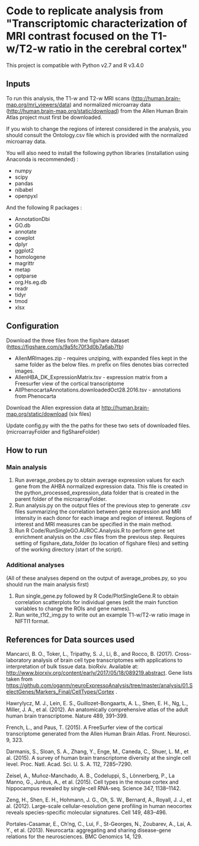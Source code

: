 # Code to replicate analysis from "Transcriptomic  characterization  of  MRI  contrast focused  on  the T1-w/T2-w  ratio  in  the  cerebral  cortex"

This project is compatible with Python v2.7 and R v3.4.0

## Inputs 

To run this analysis, the T1-w and T2-w MRI scans (http://human.brain-map.org/mri_viewers/data) and normalized microarray data (http://human.brain-map.org/static/download) from the Allen Human Brain Atlas project must first be downloaded.

If you wish to change the regions of interest considered in the analysis, you should consult the Ontology.csv file which is provided with the normalized microarray data.

You will also need to install the following python libraries (installation using Anaconda is recommended) : 

* numpy
* scipy
* pandas
* nibabel
* openpyxl

And the following R packages :

* AnnotationDbi
* GO.db
* annotate
* cowplot
* dplyr
* ggplot2
* homologene
* magrittr
* metap
* optparse
* org.Hs.eg.db
* readr
* tidyr
* tmod
* xlsx

## Configuration 

Download the three files from the figshare dataset (https://figshare.com/s/9a5fc70f3d0b7a6ab7fb)
* AllenMRImages.zip - requires unziping, with expanded files kept in the same folder as the below files. m prefix on files denotes bias corrected images.
* AllenHBA_DK_ExpressionMatrix.tsv - expression matrix from a Freesurfer view of the cortical transcriptome
* AllPhenocartaAnnotations.downloadedOct28.2016.tsv - annotations from Phenocarta

Download the Allen expression data at http://human.brain-map.org/static/download  (six files)

Update config.py with the the paths for these two sets of downloaded files. (microarrayFolder and figShareFolder)

## How to run

### Main analysis

1. Run average_probes.py to obtain average expression values for each gene from the AHBA normalized expression data. This file is created in the python_processed_expression_data folder that is created in the parent folder of the microarrayFolder. 
2. Run analysis.py on the output files of the previous step to generate .csv files summarizing the correlation between gene expression and MRI intensity in each donor for each image and region of interest. Regions of interest and MRI measures can be specified in the main method. 
3. Run R Code/RunSingleGO.AUROC.Analysis.R to perform gene set enrichment analysis on the .csv files from the previous step. Requires setting of figshare_data_folder (to location of figshare files) and setting of the working directory (start of the script).

### Additional analyses

(All of these analyses depend on the output of average_probes.py, so you should run the main analysis first)

1. Run single_gene.py followed by R Code/PlotSingleGene.R to obtain correlation scatterplots for individual genes (edit the main function variables to change the ROIs and gene names).
2. Run write_t1t2_img.py to write out an example T1-w/T2-w ratio image in NIFTI1 format.


## References for Data sources used

Mancarci, B. O., Toker, L., Tripathy, S. J., Li, B., and Rocco, B. (2017). Cross-laboratory analysis of brain cell type transcriptomes with applications to interpretation of bulk tissue data. bioRxiv. Available at: http://www.biorxiv.org/content/early/2017/05/18/089219.abstract. Gene lists taken from https://github.com/oganm/neuroExpressoAnalysis/tree/master/analysis/01.SelectGenes/Markers_Final/CellTypes/Cortex .

Hawrylycz, M. J., Lein, E. S., Guillozet-Bongaarts, A. L., Shen, E. H., Ng, L., Miller, J. A., et al. (2012). An anatomically comprehensive atlas of the adult human brain transcriptome. Nature 489, 391–399.

French, L., and Paus, T. (2015). A FreeSurfer view of the cortical transcriptome generated from the Allen Human Brain Atlas. Front. Neurosci. 9, 323.

Darmanis, S., Sloan, S. A., Zhang, Y., Enge, M., Caneda, C., Shuer, L. M., et al. (2015). A survey of human brain transcriptome diversity at the single cell level. Proc. Natl. Acad. Sci. U. S. A. 112, 7285–7290.

Zeisel, A., Muñoz-Manchado, A. B., Codeluppi, S., Lönnerberg, P., La Manno, G., Juréus, A., et al. (2015). Cell types in the mouse cortex and hippocampus revealed by single-cell RNA-seq. Science 347, 1138–1142.

Zeng, H., Shen, E. H., Hohmann, J. G., Oh, S. W., Bernard, A., Royall, J. J., et al. (2012). Large-scale cellular-resolution gene profiling in human neocortex reveals species-specific molecular signatures. Cell 149, 483–496.

Portales-Casamar, E., Ch’ng, C., Lui, F., St-Georges, N., Zoubarev, A., Lai, A. Y., et al. (2013). Neurocarta: aggregating and sharing disease-gene relations for the neurosciences. BMC Genomics 14, 129.
